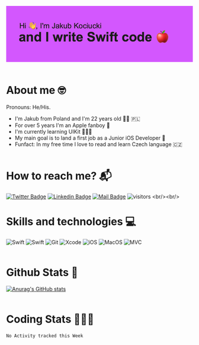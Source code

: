 ![I am a Junior iOS Developer](header.png)
<br/><br/>


# About me 🤓

Pronouns: He/His.
-  I'm Jakub from Poland and I'm 22 years old 👦🏻  🇵🇱
-  For over 5 years I'm an Apple fanboy 🍎
-  I'm currently learning UIKit 👨🏻‍💻
-  My main goal is to land a first job as a Junior iOS Developer 💼
-  Funfact: In my free time I love to read and learn Czech language 🇨🇿
<br/><br/>

# How to reach me? 📬

[![Twitter Badge](https://img.shields.io/badge/-@KubaKociucki-1ca0f1?style=flat&labelColor=1ca0f1&logo=twitter&logoColor=white&link=https://twitter.com/KubaKociucki)](https://twitter.com/KubaKociucki)  [![Linkedin Badge](https://img.shields.io/badge/-JakubKociucki-0e76a8?style=flat&labelColor=0e76a8&logo=linkedin&logoColor=white)](https://www.linkedin.com/in/jakub-kociucki/)  [![Mail Badge](https://img.shields.io/badge/-jakubkociucki.dev-c0392b?style=flat&labelColor=c0392b&logo=gmail&logoColor=white)](mailto:jakubkociucki.dev@gmail.com)
![visitors](https://visitor-badge.glitch.me/badge?page_id=[page.id](https://github.com/KociucKy))
<br/><br/>

# Skills and technologies 💻

![Swift](https://img.shields.io/badge/-Swift-orange?style=for-the-badge&labelColor=black&logo=swift)
![Swift](https://img.shields.io/badge/-SwiftUI-orange?style=for-the-badge&labelColor=black&logo=swift)
![Git](https://img.shields.io/badge/-Git-orange?style=for-the-badge&labelColor=black&logo=git)
![Xcode](https://img.shields.io/badge/-Xcode-blue?style=for-the-badge&labelColor=black&logo=xcode)
![iOS](https://img.shields.io/badge/-iOS-blue?style=for-the-badge&labelColor=black&label=os)
![MacOS](https://img.shields.io/badge/-MacOS-blue?style=for-the-badge&labelColor=black&label=os)
![MVC](https://img.shields.io/badge/-MVC-purple?style=for-the-badge&labelColor=black&label=Pattern)
<br/><br/>

# Github Stats 💯

[![Anurag's GitHub stats](https://github-readme-stats.vercel.app/api?username=KociucKy&count_private=true&hide=stars,issues,contribs&show_icons=true&theme=tokyonight)](https://github.com/anuraghazra/github-readme-stats)
<br/><br/>

# Coding Stats 👨🏻‍💻
<!--START_SECTION:waka-->
```text
No Activity tracked this Week
```
<!--END_SECTION:waka-->
